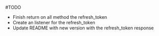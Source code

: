 #TODO

- Finish return on all method the refresh_token
- Create an listener for the refresh_token
- Update README with new version with the refresh_token response